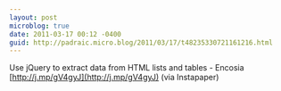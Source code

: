 ```yaml
---
layout: post
microblog: true
date: 2011-03-17 00:12 -0400
guid: http://padraic.micro.blog/2011/03/17/t48235330721161216.html
---
```

Use jQuery to extract data from HTML lists and tables - Encosia [http://j.mp/gV4gyJ](http://j.mp/gV4gyJ) (via Instapaper)
